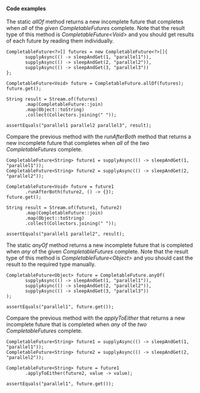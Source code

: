 #### Code examples

The static _allOf_ method returns a new incomplete future that completes when _all_ of the _given_ _CompletableFutures_ complete. Note that the result type of this method is _CompletableFuture&lt;Void>_ and you should get results of each future by reading them individually.


```
CompletableFuture<?>[] futures = new CompletableFuture<?>[]{
       supplyAsync(() -> sleepAndGet(1, "parallel1")),
       supplyAsync(() -> sleepAndGet(2, "parallel2")),
       supplyAsync(() -> sleepAndGet(3, "parallel3"))
};

CompletableFuture<Void> future = CompletableFuture.allOf(futures);
future.get();

String result = Stream.of(futures)
       .map(CompletableFuture::join)
       .map(Object::toString)
       .collect(Collectors.joining(" "));

assertEquals("parallel1 parallel2 parallel3", result);
```


Compare the previous method with the _runAfterBoth_ method that returns a new incomplete future that completes when _all_ of the _two_ _CompletableFutures_ complete.


```
CompletableFuture<String> future1 = supplyAsync(() -> sleepAndGet(1, "parallel1"));
CompletableFuture<String> future2 = supplyAsync(() -> sleepAndGet(2, "parallel2"));

CompletableFuture<Void> future = future1
       .runAfterBoth(future2, () -> {});
future.get();

String result = Stream.of(future1, future2)
       .map(CompletableFuture::join)
       .map(Object::toString)
       .collect(Collectors.joining(" "));

assertEquals("parallel1 parallel2", result);
```


The static _anyOf_ method returns a new incomplete future that is completed when _any_ of the given _CompletableFutures_ complete. Note that the result type of this method is _CompletableFuture&lt;Object>_ and you should cast the result to the required type manually.


```
CompletableFuture<Object> future = CompletableFuture.anyOf(
       supplyAsync(() -> sleepAndGet(1, "parallel1")),
       supplyAsync(() -> sleepAndGet(2, "parallel2")),
       supplyAsync(() -> sleepAndGet(3, "parallel3"))
);

assertEquals("parallel1", future.get());
```


Compare the previous method with the _applyToEither_ that returns a new incomplete future that is completed when _any_ of the _two_ _CompletableFutures_ complete.


```
CompletableFuture<String> future1 = supplyAsync(() -> sleepAndGet(1, "parallel1"));
CompletableFuture<String> future2 = supplyAsync(() -> sleepAndGet(2, "parallel2"));

CompletableFuture<String> future = future1
       .applyToEither(future2, value -> value);

assertEquals("parallel1", future.get());
```
